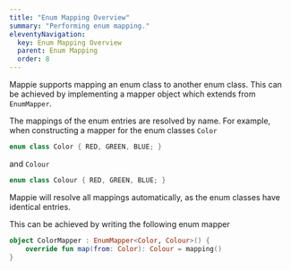 ```yaml
---
title: "Enum Mapping Overview"
summary: "Performing enum mapping."
eleventyNavigation:
  key: Enum Mapping Overview
  parent: Enum Mapping
  order: 8
---
```


Mappie supports mapping an enum class to another enum class. This can be achieved by implementing a mapper object which
extends from `EnumMapper`.

The mappings of the enum entries are resolved by name. For example, when constructing a mapper for the enum 
classes `Color`
```kotlin
enum class Color { RED, GREEN, BLUE; }
```
and `Colour`
```kotlin
enum class Colour { RED, GREEN, BLUE; }
```
Mappie will resolve all mappings automatically, as the enum classes have identical entries. 

This can be achieved by writing the following enum mapper
```kotlin
object ColorMapper : EnumMapper<Color, Colour>() {
    override fun map(from: Color): Colour = mapping()
}
```